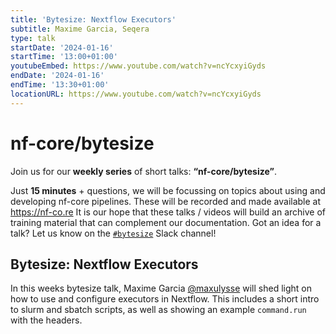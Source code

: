 ```yaml
---
title: 'Bytesize: Nextflow Executors'
subtitle: Maxime Garcia, Seqera
type: talk
startDate: '2024-01-16'
startTime: '13:00+01:00'
youtubeEmbed: https://www.youtube.com/watch?v=ncYcxyiGyds
endDate: '2024-01-16'
endTime: '13:30+01:00'
locationURL: https://www.youtube.com/watch?v=ncYcxyiGyds
---
```


# nf-core/bytesize

Join us for our **weekly series** of short talks: **“nf-core/bytesize”**.

Just **15 minutes** + questions, we will be focussing on topics about using and developing nf-core pipelines.
These will be recorded and made available at <https://nf-co.re>
It is our hope that these talks / videos will build an archive of training material that can complement our documentation. Got an idea for a talk? Let us know on the [`#bytesize`](https://nfcore.slack.com/channels/bytesize) Slack channel!

## Bytesize: Nextflow Executors

In this weeks bytesize talk, Maxime Garcia [@maxulysse](https://github.com/maxulysse) will shed light on how to use and configure executors in Nextflow. This includes a short intro to slurm and sbatch scripts, as well as showing an example `command.run` with the headers.
